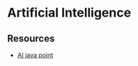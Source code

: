 # Artificial Intelligence

## Resources

- [AI java point](https://www.javatpoint.com/artificial-intelligence-tutorial)